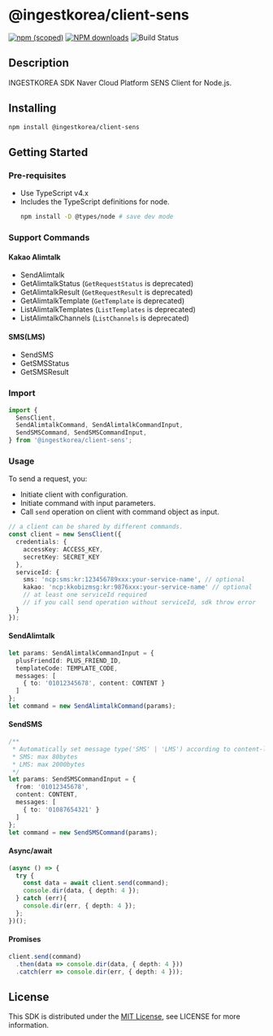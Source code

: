 # @ingestkorea/client-sens

[![npm (scoped)](https://img.shields.io/npm/v/@ingestkorea/client-sens?style=flat-square)](https://www.npmjs.com/package/@ingestkorea/client-sens)
[![NPM downloads](https://img.shields.io/npm/dm/@ingestkorea/client-sens?style=flat-square)](https://www.npmjs.com/package/@ingestkorea/client-sens)
![Build Status](https://codebuild.ap-northeast-2.amazonaws.com/badges?uuid=eyJlbmNyeXB0ZWREYXRhIjoiOTYrKzNDRklOaWJxS2ZoTkZvY05TU2VGVFdxWFlSWE9DZXJTYVBlbCtwc0J5YTcvdUFKRjlSc1RDTHNDV1J4YnhxMmRLaFdIakpSVWN3QzBHQXp0KzdRPSIsIml2UGFyYW1ldGVyU3BlYyI6IjQ1dUtTMlE1UWhmWmFTRGsiLCJtYXRlcmlhbFNldFNlcmlhbCI6MX0%3D&branch=main)

## Description
INGESTKOREA SDK Naver Cloud Platform SENS Client for Node.js.

## Installing
```sh
npm install @ingestkorea/client-sens
```

## Getting Started

### Pre-requisites
+ Use TypeScript v4.x
+ Includes the TypeScript definitions for node.
  ```sh
  npm install -D @types/node # save dev mode
  ```

### Support Commands

#### Kakao Alimtalk
+ SendAlimtalk
+ GetAlimtalkStatus (`GetRequestStatus` is deprecated)
+ GetAlimtalkResult (`GetRequestResult` is deprecated)
+ GetAlimtalkTemplate (`GetTemplate` is deprecated)
+ ListAlimtalkTemplates (`ListTemplates` is deprecated)
+ ListAlimtalkChannels (`ListChannels` is deprecated)

#### SMS(LMS)
+ SendSMS
+ GetSMSStatus
+ GetSMSResult

### Import
```ts
import {
  SensClient,
  SendAlimtalkCommand, SendAlimtalkCommandInput,
  SendSMSCommand, SendSMSCommandInput,
} from '@ingestkorea/client-sens';
```

### Usage
To send a request, you:
+ Initiate client with configuration.
+ Initiate command with input parameters.
+ Call `send` operation on client with command object as input.

```ts
// a client can be shared by different commands.
const client = new SensClient({
  credentials: {
    accessKey: ACCESS_KEY,
    secretKey: SECRET_KEY
  },
  serviceId: {
    sms: 'ncp:sms:kr:123456789xxx:your-service-name', // optional
    kakao: 'ncp:kkobizmsg:kr:9876xxx:your-service-name' // optional
    // at least one serviceId required
    // if you call send operation without serviceId, sdk throw error
  }
});
```

#### SendAlimtalk
```ts
let params: SendAlimtalkCommandInput = {
  plusFriendId: PLUS_FRIEND_ID,
  templateCode: TEMPLATE_CODE,
  messages: [
    { to: '01012345678', content: CONTENT }
  ]
};
let command = new SendAlimtalkCommand(params);
```

#### SendSMS
```ts
/**
 * Automatically set message type('SMS' | 'LMS') according to content-length(euc-kr)
 * SMS: max 80bytes
 * LMS: max 2000bytes
 */
let params: SendSMSCommandInput = {
  from: '01012345678',
  content: CONTENT,
  messages: [
    { to: '01087654321' }
  ]
};
let command = new SendSMSCommand(params);
```

#### Async/await
```ts
(async () => {
  try {
    const data = await client.send(command);
    console.dir(data, { depth: 4 });
  } catch (err){
    console.dir(err, { depth: 4 });
  };
})();
```

#### Promises
```ts
client.send(command)
  .then(data => console.dir(data, { depth: 4 }))
  .catch(err => console.dir(err, { depth: 4 }));
```

## License
This SDK is distributed under the [MIT License](https://opensource.org/licenses/MIT), see LICENSE for more information.